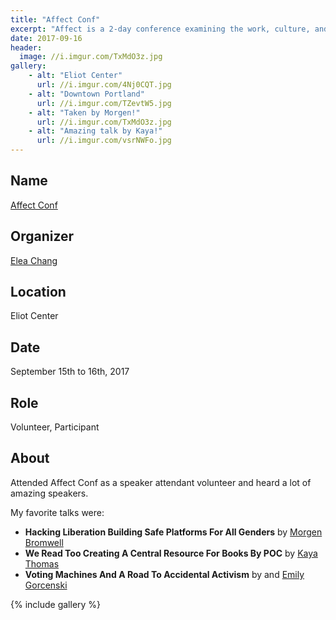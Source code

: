 ```yaml
---
title: "Affect Conf"
excerpt: "Affect is a 2-day conference examining the work, culture, and design of social change."
date: 2017-09-16
header:
  image: //i.imgur.com/TxMdO3z.jpg
gallery:
    - alt: "Eliot Center"
      url: //i.imgur.com/4Nj0CQT.jpg
    - alt: "Downtown Portland"
      url: //i.imgur.com/TZevtW5.jpg
    - alt: "Taken by Morgen!"
      url: //i.imgur.com/TxMdO3z.jpg
    - alt: "Amazing talk by Kaya!"
      url: //i.imgur.com/vsrNWFo.jpg
---
```


## Name

<a title="Affect Conf" href="//affectconf.com/" target="_blank" rel="noopener">Affect Conf</a>

## Organizer

[Elea Chang](//twitter.com/elea)

## Location

Eliot Center

## Date

September 15th to 16th, 2017

## Role

Volunteer, Participant

## About

Attended Affect Conf as a speaker attendant volunteer and heard a lot of amazing speakers.

My favorite talks were:

- **Hacking Liberation Building Safe Platforms For All Genders** by [Morgen Bromwell](//twitter.com/MorgenBromell)
- **We Read Too Creating A Central Resource For Books By POC** by [Kaya Thomas](//twitter.com/kthomas901)
- **Voting Machines And A Road To Accidental Activism** by and [Emily Gorcenski](//twitter.com/EmilyGorcenski)

{% include gallery %}